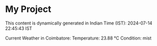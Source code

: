 # My Project

This content is dynamically generated in Indian Time (IST): 2024-07-14 22:45:43 IST


Current Weather in Coimbatore:
Temperature: 23.88 °C
Condition: mist

